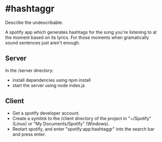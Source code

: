 \#hashtaggr
==========
Describe the undescribable.

A spotify app which generates hashtags for the song you're listening to at the moment based on its lyrics. For those moments when gramatically sound sentences just aren't enough.

Server
------
In the /server directory:
* install dependencies using npm install
* start the server using node index.js

Client
------
* Get a spotify developer account.
* Create a symlink to the /client directory of the project in "~/Spotify" (Linux) or "My Documents/Spotify" (Windows).
* Restart spotify, and enter "spotify:app:hashtaggr" into the search bar and press enter.
